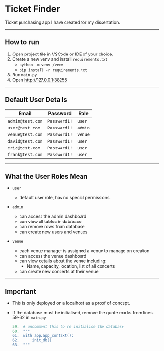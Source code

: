 # Ticket Finder

Ticket purchasing app I have created for my dissertation.
___

## How to run

1. Open project file in VSCode or IDE of your choice.
2. Create a new venv and install `requirements.txt`
    -   `python -m venv /venv`
    -   `pip install -r requirements.txt`
3. Run `main.py`
4. Open <http://127.0.0.1:38255>

___

## Default User Details

| Email            | Password     | Role    |
| ---------------- | ------------ | ------- |
| `admin@test.com` | `Password1!` | `user`  |
| `user@test.com`  | `Password1!` | `admin` |
| `venue@test.com` | `Password1!` | `venue` |
| `david@test.com` | `Password1!` | `user`  |
| `eric@test.com`  | `Password1!` | `user`  |
| `frank@test.com` | `Password1!` | `user`  |


___

## What the User Roles Mean

- `user`
  - default user role, has no special permissions
- `admin`
  - can access the admin dashboard
  - can view all tables in database
  - can remove rows from database
  - can create new users and venues

- `venue`
  - each venue manager is assigned a venue to manage on creation
  - can access the venue dashboard
  - can view details about the venue including:
    - Name, capacity, location, list of all concerts
  - can create new concerts at their venue

___

## Important

- This is only deployed on a localhost as a proof of concept.
- If the database must be initialised, remove the quote marks from lines 59-62 in `main.py`

    ``` Python
    59.  # uncomment this to re initialise the database
    60.  """
    61.  with app.app_context():
    62.      init_db()
    63.  """
    ```

